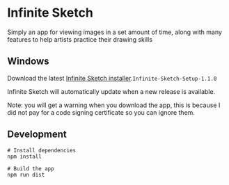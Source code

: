 # Infinite Sketch
Simply an app for viewing images in a set amount of time, along with many features to help artists practice their drawing skills

## Windows
Download the latest [Infinite Sketch installer](https://github.com/musaad0/Infinite-Sketch/releases/tag/v1.1.0).`Infinite-Sketch-Setup-1.1.0`

Infinite Sketch will automatically update when a new release is available.

Note: you will get a warning when you download the app, this is because I did not pay for a code signing certificate so you can ignore them.

## Development
```
# Install dependencies
npm install

# Build the app
npm run dist

```

